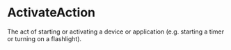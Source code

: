# ActivateAction

The act of starting or activating a device or application (e.g. starting a timer or turning on a flashlight).
